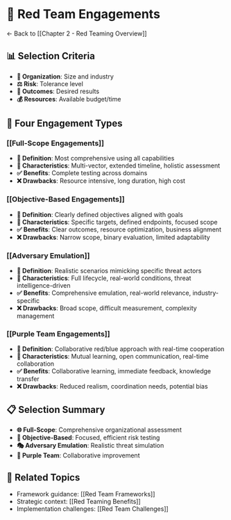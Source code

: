 # 🎯 Red Team Engagements

← Back to [[Chapter 2 - Red Teaming Overview]]

## 📊 Selection Criteria
- **🏢 Organization**: Size and industry
- **⚖️ Risk**: Tolerance level
- **🎯 Outcomes**: Desired results
- **💰 Resources**: Available budget/time

## 🔧 Four Engagement Types

### [[Full-Scope Engagements]]
- **📖 Definition**: Most comprehensive using all capabilities
- **🔧 Characteristics**: Multi-vector, extended timeline, holistic assessment
- **✅ Benefits**: Complete testing across domains
- **❌ Drawbacks**: Resource intensive, long duration, high cost

### [[Objective-Based Engagements]]
- **📖 Definition**: Clearly defined objectives aligned with goals
- **🔧 Characteristics**: Specific targets, defined endpoints, focused scope
- **✅ Benefits**: Clear outcomes, resource optimization, business alignment
- **❌ Drawbacks**: Narrow scope, binary evaluation, limited adaptability

### [[Adversary Emulation]]
- **📖 Definition**: Realistic scenarios mimicking specific threat actors
- **🔧 Characteristics**: Full lifecycle, real-world conditions, threat intelligence-driven
- **✅ Benefits**: Comprehensive emulation, real-world relevance, industry-specific
- **❌ Drawbacks**: Broad scope, difficult measurement, complexity management

### [[Purple Team Engagements]]
- **📖 Definition**: Collaborative red/blue approach with real-time cooperation
- **🔧 Characteristics**: Mutual learning, open communication, real-time collaboration
- **✅ Benefits**: Collaborative learning, immediate feedback, knowledge transfer
- **❌ Drawbacks**: Reduced realism, coordination needs, potential bias

## 📋 Selection Summary
- **🌐 Full-Scope**: Comprehensive organizational assessment
- **🎯 Objective-Based**: Focused, efficient risk testing
- **🎭 Adversary Emulation**: Realistic threat simulation
- **💜 Purple Team**: Collaborative improvement

## 🔗 Related Topics

- Framework guidance: [[Red Team Frameworks]]
- Strategic context: [[Red Teaming Benefits]]
- Implementation challenges: [[Red Team Challenges]]
